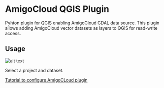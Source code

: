 # AmigoCloud QGIS Plugin
Pyhton plugin for QGIS enabling AmigoCloud GDAL data source. This plugin allows adding AmigoCloud vector datasets as layers to QGIS for read-write access.   

## Usage

![alt text](http://i.imgur.com/bKs4L0H.png)

Select a project and dataset.

[Tutorial to configure AmigoCLoud plugin](http://help.amigocloud.com/hc/en-us/articles/115000538123)
